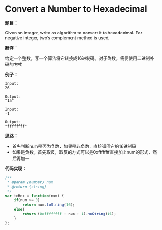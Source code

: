 # Convert a Number to Hexadecimal

**题目：**

Given an integer, write an algorithm to convert it to hexadecimal. For negative integer, two’s complement method is used.

**翻译：**

给定一个整数，写一个算法将它转换成16进制码。对于负数，需要使用二进制补码的方式

**例子：**

```
Input:
26

Output:
"1a"
```

```
Input:
-1

Output:
"ffffffff"
```

**思路：**

* 首先判断num是否为负数，如果是非负数，直接返回它的16进制码
* 如果是负数，首先取反，取反的方式可以是0xffffffff直接加上num的形式，然后再加一

**代码实现：**

```javascript
/**
 * @param {number} num
 * @return {string}
 */
var toHex = function(num) {
    if(num >= 0)
        return num.toString(16);
    else{
        return (0xffffffff + num + 1).toString(16);
    }
};
```